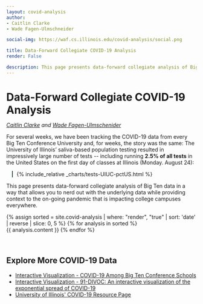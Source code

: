```yaml
---
layout: covid-analysis
author:
- Caitlin Clarke
- Wade Fagen-Ulmschneider

social-img: https://waf.cs.illinois.edu/covid-analysis/social.png

title: Data-Forward Collegiate COVID-19 Analysis
render: False

description: This page presents data-forward collegiate analysis of Big-10 data in a way that allows you to nerd out with the underlying data while providing context to the on-going pandemic that is impacting college campuses everywhere.
---
```


<link rel="stylesheet" href="css.css">

<h1 style="margin-bottom: 0px">Data-Forward Collegiate COVID-19 Analysis</h1>
<p>
  <i>
    <a href="https://sociology.illinois.edu/directory/profile/vitosky">Caitlin Clarke</a> and <a href="https://waf.cs.illinois.edu/">Wade Fagen-Ulmschenider</a>
  </i>
</p>

For several weeks, we have been tracking the COVID-19 data from every Big Ten Conference University and, for weeks, the story was the same: The University of Illinois’ saliva-based population testing resulted in impressively large number of tests -- including running **2.5% of all tests** in the United States on the first day of classes at Illinois (Monday. August 24):

<div style="margin-left: 3%; margin-right: 5%; padding-left: 2%;  border-left: solid 2px hsl(173, 30%, 20%); ">
<div id="sizer"></div>
{% include_relative _charts/tests-UIUC-pctUS.html %}
</div>

This page presents data-forward collegiate analysis of Big Ten data in a way that allows you to nerd out with the underlying data while providing context to the on-going pandemic that is impacting college campuses everywhere.


{% assign sorted = site.covid-analysis | where: "render", "true" | sort: 'date' | reverse | slice: 0, 5 %}
{% for analysis in sorted %}
<br>
{{ analysis.content }}
{% endfor %}


<br>

## Explore More COVID-19 Data

- [Interactive Visualization - COVID-19 Among Big Ten Conference Schools](https://waf.cs.illinois.edu/covid-19/)
- [Interactive Visualization - 91-DIVOC: An interactive visualization of the exponential spread of COVID-19](https://91-divoc.com/pages/covid-visualization/)
- [University of Illinois' COVID-19 Resource Page](https://covid19.illinois.edu/)


<script defer src="https://code.jquery.com/jquery-3.5.1.min.js" integrity="sha256-9/aliU8dGd2tb6OSsuzixeV4y/faTqgFtohetphbbj0=" crossorigin="anonymous"></script>
<script defer src="https://cdn.jsdelivr.net/npm/lodash@4.17.19/lodash.min.js" integrity="sha256-Jvh9+A4HNbbWsWl1Dw7kAzNsU3y8elGIjLnUSUNMtLg=" crossorigin="anonymous"></script>
<script defer src="https://d3js.org/d3.v5.min.js" crossorigin="anonymous"></script>

<script defer src="/static/js/d3-tip.js"></script>
<script defer src="src/updated.js"></script>
<script defer src="src/vis2.js"></script>
